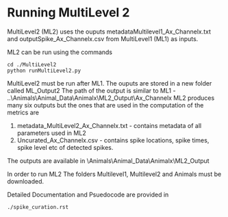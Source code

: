 # Running MultiLevel 2

MultiLevel2 (ML2) uses the ouputs metadataMultilevel1_Ax_Channelx.txt and outputSpike_Ax_Channelx.csv from MultiLevel1 (ML1) as inputs.

ML2 can be run using the commands
```{python}
cd ./MultiLevel2
python runMultiLevel2.py
```
MultiLevel2 must be run after ML1. The ouputs are stored in a new folder called ML_Output2
The path of the output is similar to ML1  - ..\Animals\Animal_Data\Animalx\ML2_Output\Ax_Channelx
ML2 produces many six outputs but the ones that are used in the computation of the metrics are

1. metadata_MultiLevel2_Ax_Channelx.txt - contains metadata of all parameters used in ML2
2. Uncurated_Ax_Channelx.csv - contains spike locations, spike times, spike level etc of detected spikes. 

The outputs are available in \Animals\Animal_Data\Animalx\ML2_Output

In order to run ML2 The folders Multilevel1, Multilevel2 and Animals must be downloaded. 

Detailed Documentation and Psuedocode are provided in
```{python}
./spike_curation.rst
```

